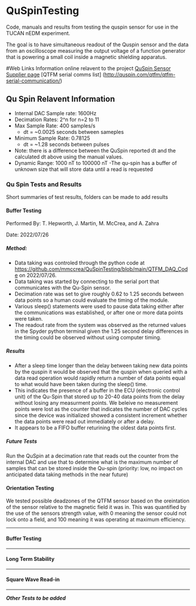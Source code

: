 # QuSpinTesting
Code, manuals and results from testing the quspin sensor for use in the TUCAN nEDM experiment.

The goal is to have simultaneous readout of the Quspin sensor and the data from an oscilloscope measuring the output voltage of a function generator that is powering a small coil inside a magnetic shielding apparatus.

#Web Links
Information online relavent to the project
[QuSpin Sensor Supplier page](https://quspin.com/qtfm/)
[QTFM serial comms list] (http://quspin.com/qtfm/qtfm-serial-communication/)

## Qu Spin Relavent Information
- Internal DAC Sample rate: 1600Hz
- Decimation Rates: 2^n for n=2 to 11
- Max Sample Rate: 400 samples/s
  - dt = ~0.0025 seconds between sameples
- Minimum Sample Rate: 0.78125
  - dt = ~1.28 seconds between pulses
- Note: there is a difference between the QuSpin reported dt and the calculated dt above using the manual values.
- Dynamic Range: 1000 nT to 100000 nT
-The qu-spin has a buffer of unknown size that will store data until a read is requested


### Qu Spin Tests and Results
Short summaries of test results, folders can be made to add results
#### Buffer Testing
Performed By: T. Hepworth, J. Martin, M. McCrea, and A. Zahra

Date: 2022/07/26

##### Method:
- Data taking was controled through the python code at https://github.com/mmccrea/QuSpinTesting/blob/main/QTFM_DAQ_Code on 2022/07/26.
- Data taking was started by connecting to the serial port that communicates with the Qu-Spin sensor.
- Decimation rate was set to give roughly 0.62 to 1.25 seconds between data points so a human could evaluate the timing of the module.
- Various sleep() statements were used to pause data taking either after the communications was established, or after one or more  data points were taken.
- The readout rate from the system was observed as the returned values in the Spyder python terminal given the 1.25 second delay differences in the timing could be observed without using computer timing.

##### Results
- After a sleep time longer than the delay between taking new data points by the quspin it would be observed that the quspin when queried with a data read operation would rapidly return a number of data points equal to what would have been taken during the sleep() time.  
- This indicates the presence of a buffer in the ECU (electronic control unit) of the Qu-Spin that stored up to 20-40 data points from the delay without losing any measurment points.  We beleive no measurement points were lost as the counter that indicates the number of DAC cycles since the device was initialized showed a consistent increment whether the data points were read out immediately or after a delay.
- It appears to be a FIFO buffer returining the oldest data points first.

##### Future Tests

Run the QuSpin at a decimation rate that reads out the counter from the internal DAC and use that to determine what is the maximum number of samples that can be stored inside the Qu-spin (priority: low, no impact on anticipated data taking methods in the near future)

#### Orientation Testing

We tested possible deadzones of the QTFM sensor based on the oreintation of the sensor relative to the magnetic field it was in. This was quantified by the use of the sensors strength value, with 0 meaning the sensor could not lock onto a field, and 100 meaning it was operating at maximum efficiency.

---
#### Buffer Testing

---
#### Long Term Stability

---
#### Square Wave Read-in

---
***Other Tests to be added***
